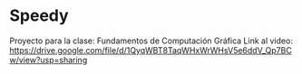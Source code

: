 # Speedy
Proyecto para la clase: Fundamentos de Computación Gráfica
Link al video:
https://drive.google.com/file/d/1QyqWBT8TaqWHxWrWHsV5e6ddV_Qp7BCw/view?usp=sharing
